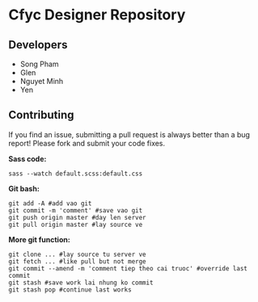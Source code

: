 # Cfyc Designer Repository

## Developers

- Song Pham
- Glen
- Nguyet Minh
- Yen

## Contributing

If you find an issue, submitting a pull request is always better than a bug report! Please fork and submit your code fixes.

**Sass code:**

```
sass --watch default.scss:default.css
```
**Git bash:**

```
git add -A #add vao git
git commit -m 'comment' #save vao git
git push origin master #day len server
git pull origin master #lay source ve
```

**More git function:**

```
git clone ... #lay source tu server ve
git fetch ... #like pull but not merge
git commit --amend -m 'comment tiep theo cai truoc' #override last commit
git stash #save work lai nhung ko commit
git stash pop #continue last works
```